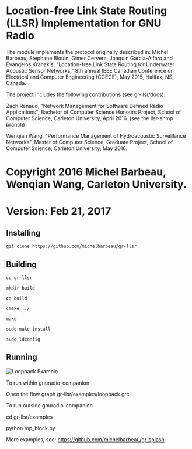 # Location-free Link State Routing (LLSR) Implementation for GNU Radio

The module implements the protocol originally described in:
Michel Barbeau, Stephane Blouin, Gimer Cervera, Joaquin Garcia-Alfaro
and Evangelos Kranakis, "Location-free Link State Routing for Underwater
Acoustic Sensor Networks," 8th annual IEEE Canadian Conference on
Electrical and Computer Engineering (CCECE), May 2015, Halifax, NS,
Canada.

The project includes the following contributions (see gr-llsr/docs):

Zach Renaud, "Network Management for Software Defined Radio Applications", Bachelor of Computer Science Honours Project, School of Computer Science, Carleton University, April 2016. (see the llsr-snmp branch)

Wenqian Wang, "Performance Management of Hydroacoustic Surveillance Networks", Master of Computer Science, Graduate Project, School of Computer Science, Carleton University, May 2016.

# Copyright 2016 Michel Barbeau, Wenqian Wang, Carleton University.
# Version: Feb 21, 2017

## Installing

`git clone https://github.com/michelbarbeau/gr-llsr`

## Building


```
cd gr-llsr

mkdir build

cd build

cmake ../

make

sudo make install

sudo ldconfig

```

## Running

![Loopback Example](https://github.com/michelbarbeau/gr-llsr/blob/master/loopback.png)

To run within gnuradio-companion

Open the flow graph  gr-llsr/examples/loopback.grc

To run outside gnuradio-companion

cd gr-llsr/examples

python top_block.py

More examples, see: https://github.com/michelbarbeau/gr-splash
